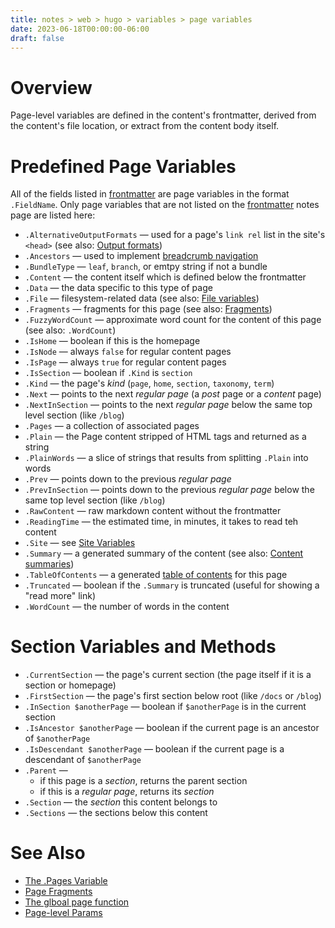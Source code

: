 ```yaml
---
title: notes > web > hugo > variables > page variables
date: 2023-06-18T00:00:00-06:00
draft: false
---
```


# Overview
Page-level variables are defined in the content's frontmatter, derived from the content's file location, or extract from the content body itself.

# Predefined Page Variables
All of the fields listed in [frontmatter](../../frontmatter/index.md) are page variables in the format `.FieldName`.  Only page variables that are not listed on the [frontmatter](../../frontmatter/index.md) notes page are listed here:
- `.AlternativeOutputFormats` — used for a page's `link rel` list in the site's `<head>` (see also: [Output formats](https://gohugo.io/templates/output-formats/))
- `.Ancestors` — used to implement [breadcrumb navigation](https://gohugo.io/content-management/sections#example-breadcrumb-navigation)
- `.BundleType` — `leaf`, `branch`, or emtpy string if not a bundle
- `.Content` — the content itself which is defined below the frontmatter
- `.Data` — the data specific to this type of page
- `.File` — filesystem-related data (see also: [File variables](https://gohugo.io/variables/files/))
- `.Fragments` — fragments for this page (see also: [Fragments](https://gohugo.io/variables/page/#page-fragments))
- `.FuzzyWordCount` — approximate word count for the content of this page (see also: `.WordCount`)
- `.IsHome` — boolean if this is the homepage
- `.IsNode` — always `false` for regular content pages
- `.IsPage` — always `true` for regular content pages
- `.IsSection` — boolean if `.Kind` is `section`
- `.Kind` — the page's *kind* (`page`, `home`, `section`, `taxonomy`, `term`)
- `.Next` — points to the next *regular page* (a *post* page or a *content* page)
- `.NextInSection` — points to the next *regular page* below the same top level section (like `/blog`)
- `.Pages` — a collection of associated pages
- `.Plain` — the Page content stripped of HTML tags and returned as a string
- `.PlainWords` — a slice of strings that results from splitting `.Plain` into words
- `.Prev` — points down to the previous *regular page*
- `.PrevInSection` — points down to the previous *regular page* below the same top level section (like `/blog`)
- `.RawContent` — raw markdown content without the frontmatter
- `.ReadingTime` — the estimated time, in minutes, it takes to read teh content
- `.Site` — see [Site Variables](https://gohugo.io/variables/site/)
- `.Summary` — a generated summary of the content (see also: [Content summaries](https://gohugo.io/content-management/summaries/))
- `.TableOfContents` — a generated [table of contents](https://gohugo.io/content-management/toc/) for this page
- `.Truncated` — boolean if the `.Summary` is truncated (useful for showing a "read more" link)
- `.WordCount` — the number of words in the content

# Section Variables and Methods
- `.CurrentSection` — the page's current section (the page itself if it is a section or homepage)
- `.FirstSection` — the page's first section below root (like `/docs` or `/blog`)
- `.InSection $anotherPage` — boolean if `$anotherPage` is in the current section
- `.IsAncestor $anotherPage` — boolean if the current page is an ancestor of `$anotherPage`
- `.IsDescendant $anotherPage` — boolean if the current page is a descendant of `$anotherPage`
- `.Parent` — 
  - if this page is a *section*, returns the parent section
  - if this is a *regular page*, returns its *section*
- `.Section` — the *section* this content belongs to
- `.Sections` — the sections below this content

# See Also
- [The .Pages Variable](https://gohugo.io/variables/page/#pages)
- [Page Fragments](https://gohugo.io/variables/page/#page-fragments)
- [The glboal page function](https://gohugo.io/variables/page/#the-global-page-function)
- [Page-level Params](https://gohugo.io/variables/page/#page-level-params)